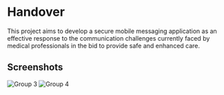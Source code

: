 # Handover

This project aims to develop a secure mobile messaging application as an effective response to the communication challenges currently faced by medical professionals in the bid to provide safe and enhanced care.

## Screenshots

![Group 3](https://user-images.githubusercontent.com/59027997/90684293-db76fc00-e25f-11ea-8f05-8aa4027d1936.png)
![Group 4](https://user-images.githubusercontent.com/59027997/90684299-dca82900-e25f-11ea-95e5-d68e9dfa9675.png)
